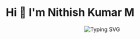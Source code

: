 # Hi 👋 I'm Nithish Kumar M

<p align="center">
  <img src="https://readme-typing-svg.demolab.com?font=Fira+Code&size=24&pause=1000&color=0000FF&center=true&width=700&height=50&lines=I+am+an+Electronics+and+Communication+Engineering+Student;I+am+learning+JAVA;I+am+interested+in+Software+Development" alt="Typing SVG"/>
</p>
